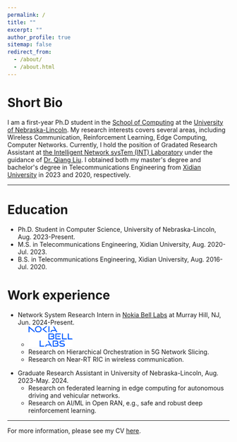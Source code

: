 ```yaml
---
permalink: /
title: ""
excerpt: ""
author_profile: true
sitemap: false
redirect_from: 
  - /about/
  - /about.html
---
```


Short Bio
==========
I am a first-year Ph.D student in the [School of Computing](https://computing.unl.edu/) at the [University of Nebraska-Lincoln](https://www.unl.edu/). My research interests covers several areas, including Wireless Communication, Reinforcement Learning, Edge Computing, Computer Networks. Currently, I hold the position of Gradated Research Assistant at [the Intelligent Network sysTem (INT) Laboratory](https://liuqiang12040913.github.io/project.html) under the guidance of [Dr. Qiang Liu](https://liuqiang12040913.github.io/index.html). I obtained both my master's degree and bachelor's degree in Telecommunications Engineering from [Xidian University](https://en.xidian.edu.cn/) in 2023 and 2020, respectively.


------

Education
==========
* Ph.D. Student in Computer Science, University of Nebraska-Lincoln, Aug. 2023-Present.
* M.S. in Telecommunications Engineering, Xidian University, Aug. 2020-Jul. 2023.
* B.S. in Telecommunications Engineering, Xidian University, Aug. 2016-Jul. 2020.



Work experience
==========


* Network System Research Intern in [Nokia Bell Labs](https://www.bell-labs.com/) at Murray Hill, NJ, Jun. 2024-Present.
    * <img  src="images/Nokia_Bell_Labs_2023.png"  width="100"/>
    * Research on Hierarchical Orchestration in 5G Network Slicing.
    * Research on Near-RT RIC in wireless communication.


<!-- * Network System Research Intern in [Nokia Bell Labs](https://www.bell-labs.com/) at Murray Hill, NJ, Jun. 2024-Present. <img  src="images/Nokia_Bell_Labs_2023.png"  width="100"/>
  * Research on Hierarchical Orchestration in 5G Network Slicing.
  * Research on Near-RT RIC in wireless communication. -->

* Graduate Research Assistant in University of Nebraska-Lincoln, Aug. 2023-May. 2024.
  * Research on federated learning in edge computing for autonomous driving and vehicular networks.
  * Research on AI/ML in Open RAN, e.g., safe and robust deep reinforcement learning.



------

For more information, please see my CV [here](https://minz328.github.io/files/CV_Ming_Zhao.pdf).

